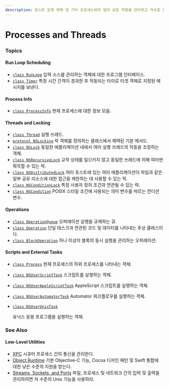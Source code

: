 ```yaml
---
description: 호스트 운영 체제 및 기타 프로세스와의 앱의 상호 작용을 관리하고 저수준 동시성 기능을 구현한다.
---
```


# Processes and Threads

### Topics

#### Run Loop Scheduling

* [`class RunLoop`](https://developer.apple.com/documentation/foundation/runloop) 입력 소스를 관리하는 객체에 대한 프로그램 인터페이스.
* [`class Timer`](https://developer.apple.com/documentation/foundation/timer) 특정 시간 간격이 경과한 후 작동되는 타이로 타겟 객체로 지정된 메시지를 보낸다.

#### Process Info

* [`class ProcessInfo`](https://developer.apple.com/documentation/foundation/processinfo) 현재 프로세스에 대한 정보 모음.

#### Threads and Locking

* [`class Thread`](https://developer.apple.com/documentation/foundation/thread) 실행 쓰레드.
* [`protocol NSLocking`](https://developer.apple.com/documentation/foundation/nslocking) 락 객체를 정의하는 클래스에서 채택된 기본 메서드.
* [`class NSLock`](https://developer.apple.com/documentation/foundation/nslock) 동일한 애플리케이션 내에서 여러 실행 쓰레드의 작동을 조정하는 객체.
* [`class NSRecursiveLock`](https://developer.apple.com/documentation/foundation/nsrecursivelock) 교착 상태를 일으키지 않고 동일한 쓰레드에 의해 여러번 획득할 수 있는 락.
* [`class NSDistributedLock`](https://developer.apple.com/documentation/foundation/nsdistributedlock) 여러 호스트에 있는 여러 애플리케이션이 파일과 같은 일부 공유 리소스에 대한 접근을 제한하는 데 사용할 수 있는 락.
* [`class NSConditionLock`](https://developer.apple.com/documentation/foundation/nsconditionlock) 특정 사용자 정의 조건과 연관될 수 있는 락.
* [`class NSCondition`](https://developer.apple.com/documentation/foundation/nscondition) POSIX 스타일 조건에 사용되는 의미 변수를 따르는 컨디션 변수.

#### Operations

* [`class OperationQueue`](https://developer.apple.com/documentation/foundation/operationqueue) 오퍼레이션 실행을 규제하는 큐.
* [`class Operation`](https://developer.apple.com/documentation/foundation/operation) 단일 태스크과 연관된 코드 및 데이터를 나타내는 추상 클래스이다.
* [`class BlockOperation`](https://developer.apple.com/documentation/foundation/blockoperation) 하나 이상의 블록의 동시 실행을 관리하는 오퍼레이션.

#### Scripts and External Tasks

* [`class Process`](https://developer.apple.com/documentation/foundation/process) 현재 프로세스의 하위 프로세스를 나타내는 객체.
* [`class NSUserScriptTask`](https://developer.apple.com/documentation/foundation/nsuserscripttask) 스크립트를 실행하는 객체.
* [`class NSUserAppleScriptTask`](https://developer.apple.com/documentation/foundation/nsuserapplescripttask) AppleScript 스크립트를 실행하는 객체.
* [`class NSUserAutomatorTask`](https://developer.apple.com/documentation/foundation/nsuserautomatortask) Automator 워크플로우를 실행하는 객체.
* [`class NSUserUnixTask`](https://developer.apple.com/documentation/foundation/nsuserunixtask)

  유닉스 응용 프로그램을 실행하는 객체.

### See Also

#### Low-Level Utilities

* [XPC](https://developer.apple.com/documentation/foundation/xpc) 시큐어 프로세스 간의 통신을 관리한다.
* [Object Runtime](https://developer.apple.com/documentation/foundation/object_runtime) 기본 Objective-C 기능, Cocoa 디자인 패턴 및 Swift 통합에 대한 낮은 수준의 지원을 받는다.
* [Streams, Sockets, and Ports](https://developer.apple.com/documentation/foundation/streams_sockets_and_ports) 파일, 프로세스 및 네트워크 간의 입력 및 출력을 관리하려면 저 수준의 Unix 기능을 사용하라.

